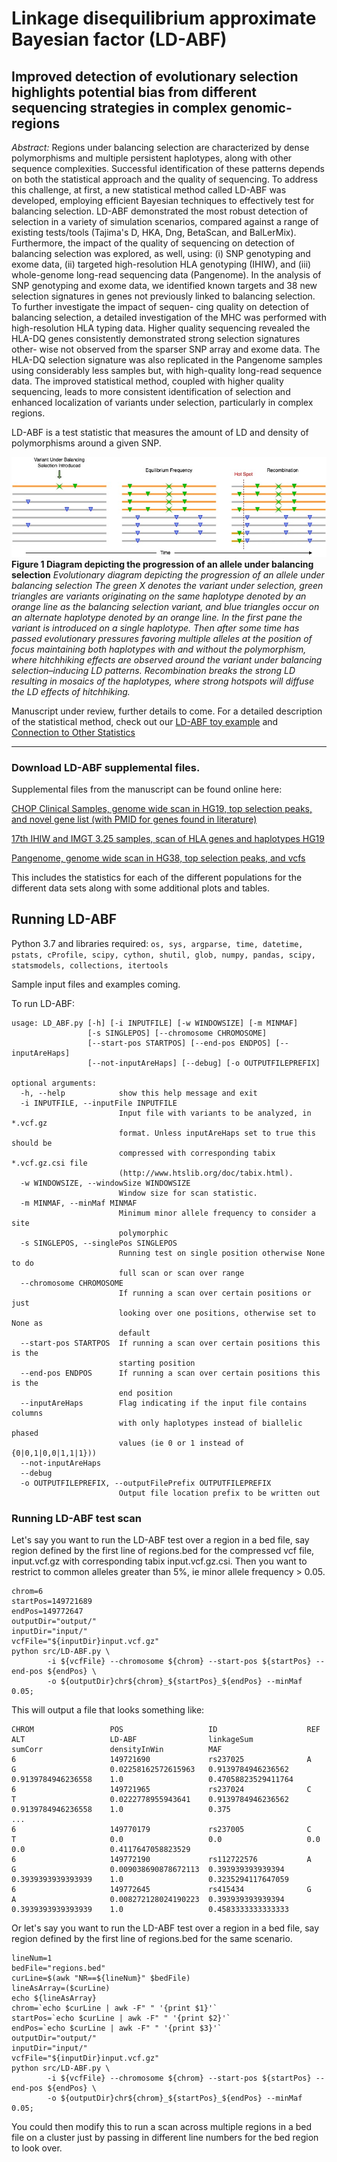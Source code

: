 # Linkage disequilibrium approximate Bayesian factor (LD-ABF)
## Improved detection of evolutionary selection highlights potential bias from different sequencing strategies in complex genomic-regions

*Abstract:* Regions under balancing selection are characterized by dense polymorphisms and multiple persistent haplotypes, along with other sequence complexities. Successful identification of these patterns depends on both the statistical approach and the quality of sequencing. To address this challenge, at first, a new statistical method called LD-ABF was developed, employing efficient Bayesian techniques to effectively test for balancing selection. LD-ABF demonstrated the most robust detection of selection in a variety of simulation scenarios, compared against a range of existing tests/tools (Tajima's D, HKA, Dng, BetaScan, and BalLerMix). Furthermore, the impact of the quality of sequencing on detection of balancing selection was explored, as well, using: (i) SNP genotyping and exome data, (ii) targeted high-resolution HLA genotyping (IHIW), and (iii) whole-genome long-read sequencing data (Pangenome). In the analysis of SNP genotyping and exome data, we identified known targets and 38 new selection signatures in genes not previously linked to balancing selection. To further investigate the impact of sequen- cing quality on detection of balancing selection, a detailed investigation of the MHC was performed with high-resolution HLA typing data. Higher quality sequencing revealed the HLA-DQ genes consistently demonstrated strong selection signatures other- wise not observed from the sparser SNP array and exome data. The HLA-DQ selection signature was also replicated in the Pangenome samples using considerably less samples but, with high-quality long-read sequence data. The improved statistical method, coupled with higher quality sequencing, leads to more consistent identification of selection and enhanced localization of variants under selection, particularly in complex regions.


LD-ABF is a test statistic that measures the amount of LD and density of polymorphisms around a given SNP.

![Figure 1](https://github.com/tris-10/LD-ABF/blob/main/figures/BalancingSelectionOverTime.jpg)**Figure 1 Diagram depicting the progression of an allele under balancing selection**
*Evolutionary diagram depicting the progression of an allele under balancing selection The green X denotes the variant under selection, green triangles are variants originating on the same haplotype denoted by an orange line as the balancing selection variant, and blue triangles occur on an alternate haplotype denoted by an orange line. In the first pane the variant is introduced on a single haplotype. Then after some time has passed evolutionary pressures favoring multiple alleles  at the position of focus maintaining both haplotypes with and without the polymorphism, where hitchhiking effects are observed around the variant under balancing selection–inducing LD patterns.  Recombination breaks the strong LD resulting in mosaics of the haplotypes, where strong hotspots will diffuse the LD effects of hitchhiking.*

Manuscript under review, further details to come. For a detailed description of the statistical method, check out our [LD-ABF toy example](https://tris-10.github.io/LD-ABF/documentation/LD_ABF_toyExample.html) and [Connection to Other Statistics](https://tris-10.github.io/LD-ABF/documentation/ConnectionToOtherStatistics.html) 


-----------------------------------------------------


### Download LD-ABF supplemental files.

Supplemental files from the manuscript can be found online here:

[CHOP Clinical Samples, genome wide scan in HG19, top selection peaks, and novel gene list (with PMID for genes found in literature)](https://zenodo.org/records/10612073)

[17th IHIW and IMGT 3.25 samples, scan of HLA genes and haplotypes HG19](https://zenodo.org/records/10612073)

[Pangenome, genome wide scan in HG38, top selection peaks, and vcfs](https://zenodo.org/records/10612073)

This includes the statistics for each of the different populations for the different data sets along with some additional plots and tables.

## Running LD-ABF
Python 3.7 and libraries required: `os, sys, argparse, time, datetime, pstats, cProfile, scipy, cython, shutil, glob, numpy, pandas, scipy, statsmodels, collections, itertools`

Sample input files and examples coming.

To run LD-ABF:


```
usage: LD_ABF.py [-h] [-i INPUTFILE] [-w WINDOWSIZE] [-m MINMAF]
                 [-s SINGLEPOS] [--chromosome CHROMOSOME]
                 [--start-pos STARTPOS] [--end-pos ENDPOS] [--inputAreHaps]
                 [--not-inputAreHaps] [--debug] [-o OUTPUTFILEPREFIX]

optional arguments:
  -h, --help            show this help message and exit
  -i INPUTFILE, --inputFile INPUTFILE
                        Input file with variants to be analyzed, in *.vcf.gz
                        format. Unless inputAreHaps set to true this should be
                        compressed with corresponding tabix *.vcf.gz.csi file
                        (http://www.htslib.org/doc/tabix.html).
  -w WINDOWSIZE, --windowSize WINDOWSIZE
                        Window size for scan statistic.
  -m MINMAF, --minMaf MINMAF
                        Minimum minor allele frequency to consider a site
                        polymorphic
  -s SINGLEPOS, --singlePos SINGLEPOS
                        Running test on single position otherwise None to do
                        full scan or scan over range
  --chromosome CHROMOSOME
                        If running a scan over certain positions or just
                        looking over one positions, otherwise set to None as
                        default
  --start-pos STARTPOS  If running a scan over certain positions this is the
                        starting position
  --end-pos ENDPOS      If running a scan over certain positions this is the
                        end position
  --inputAreHaps        Flag indicating if the input file contains columns
                        with only haplotypes instead of biallelic phased
                        values (ie 0 or 1 instead of {0|0,1|0,0|1,1|1}))
  --not-inputAreHaps
  --debug
  -o OUTPUTFILEPREFIX, --outputFilePrefix OUTPUTFILEPREFIX
                        Output file location prefix to be written out
```



### Running LD-ABF test scan


Let's say you want to run the LD-ABF test over a region in a bed file, say region defined by the first line of regions.bed for the compressed vcf file, input.vcf.gz with corresponding tabix input.vcf.gz.csi. Then you want to restrict to common alleles greater than 5%, ie minor allele frequency > 0.05.

```
chrom=6
startPos=149721689
endPos=149772647
outputDir="output/"
inputDir="input/"
vcfFile="${inputDir}input.vcf.gz"
python src/LD-ABF.py \
        -i ${vcfFile} --chromosome ${chrom} --start-pos ${startPos} --end-pos ${endPos} \
        -o ${outputDir}chr${chrom}_${startPos}_${endPos} --minMaf 0.05;
```

This will output a file that looks something like:
```
CHROM                 POS                   ID                    REF                   ALT                   LD-ABF                linkageSum            sumCorr               densityInWin          MAF
6                     149721690             rs237025              A                     G                     0.02258162572615963   0.9139784946236562    0.9139784946236558    1.0                   0.47058823529411764
6                     149721965             rs237024              C                     T                     0.0222778955943641    0.9139784946236562    0.9139784946236558    1.0                   0.375
...
6                     149770179             rs237005              C                     T                     0.0                   0.0                   0.0                   0.0                   0.4117647058823529
6                     149772190             rs112722576           A                     G                     0.009038690878672113  0.393939393939394     0.3939393939393939    1.0                   0.3235294117647059
6                     149772645             rs415434              G                     A                     0.008272128024190223  0.393939393939394     0.3939393939393939    1.0                   0.4583333333333333
```


Or let's say you want to run the LD-ABF test over a region in a bed file, say region defined by the first line of regions.bed for the same scenario.

```
lineNum=1
bedFile="regions.bed"
curLine=$(awk "NR==${lineNum}" $bedFile)
lineAsArray=($curLine)
echo ${lineAsArray}
chrom=`echo $curLine | awk -F" " '{print $1}'`
startPos=`echo $curLine | awk -F" " '{print $2}'`
endPos=`echo $curLine | awk -F" " '{print $3}'`
outputDir="output/"
inputDir="input/"
vcfFile="${inputDir}input.vcf.gz"
python src/LD-ABF.py \
        -i ${vcfFile} --chromosome ${chrom} --start-pos ${startPos} --end-pos ${endPos} \
        -o ${outputDir}chr${chrom}_${startPos}_${endPos} --minMaf 0.05;
```

You could then modify this to run a scan across multiple regions in a bed file on a cluster just by passing in different line numbers for the bed region to look over.  

